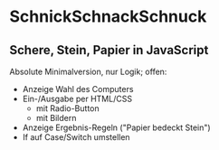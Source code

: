 # SchnickSchnackSchnuck
## Schere, Stein, Papier in JavaScript
Absolute Minimalversion, nur Logik; offen:
* Anzeige Wahl des Computers
* Ein-/Ausgabe per HTML/CSS
    * mit Radio-Button
    * mit Bildern
* Anzeige Ergebnis-Regeln ("Papier bedeckt Stein")
* If auf Case/Switch umstellen
		

